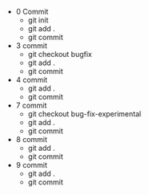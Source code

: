 + 0 Commit 
    + git init
    + git add .
    + git commit
+ 3 commit 
  + git checkout bugfix
  + git add .
  + git commit
+ 4 commit
  + git add .
  + git commit
+ 7 commit
  + git checkout bug-fix-experimental
  + git add .
  + git commit
+ 8 commit
  + git add .
  + git commit
+ 9 commit
  + git add .
  + git commit